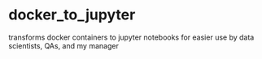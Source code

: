 # docker_to_jupyter
transforms docker containers to jupyter notebooks for easier use by data scientists, QAs, and my manager
